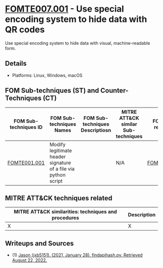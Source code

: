 # [FOMTE007.001](https://github.com/blue101010/FOM/blob/main/techniques/FOMTE002.md) - Use special encoding system to hide data with QR codes

Use special encoding system to hide data with visual, machine-readable form.

## Details

- Platforms: Linux, Windows, macOS

## FOM Sub-techniques (ST) and Counter-Techniques (CT)

| FOM Sub-techniques ID   | FOM Sub-techniques Names | FOM Sub-techniques Descriptiosn | MITRE ATT&CK similar Sub-techniques            | FOM CT related
| ---------------------- |-----------  | -------------------|-------------------------------------------|----------------
|  [FOMTE001.001](https://github.com/blue101010/FOM/blob/main/techniques/FOMTE001.001.md)                      | Modify legitimate header signature of a file via python script        |                    | N/A |  [FOMCTE001](https://github.com/blue101010/FOM/blob/main/countertechniques/FOMCTE001.md)   |

## MITRE ATT&CK techniques related

|  MITRE ATT&CK similarities: techniques and procedures |       Description               |
| --------------------------------------------------- | ----------------------------------|
| X  | X |

## Writeups and Sources

- (1) [Jason (jxb5151). (2021, January 28). findapihash.py. Retrieved August 22, 2022.](https://github.com/MITRECND/malchive/blob/main/malchive/utilities/findapihash.py)
